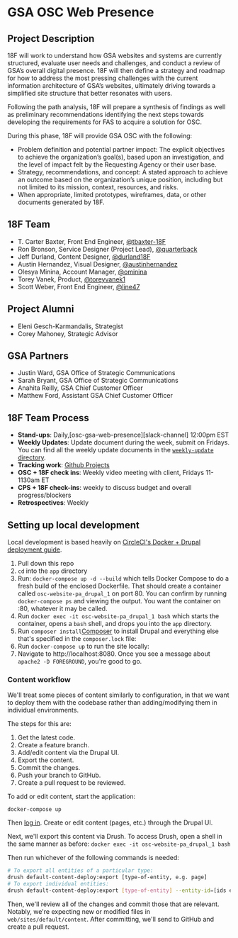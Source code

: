 # GSA OSC Web Presence

## Project Description
18F will work to understand how GSA websites and systems are currently structured, evaluate user needs and challenges, and conduct a review of GSA’s overall digital presence. 18F will then define a strategy and roadmap for how to address the most pressing challenges with the current information architecture of GSA’s websites, ultimately driving towards a simplified site structure that better resonates with users. 

Following the path analysis, 18F will prepare a synthesis of findings as well as preliminary recommendations identifying the next steps towards developing the requirements for FAS to acquire a solution for OSC.  

During this phase, 18F will provide GSA OSC with the following:

- Problem definition and potential partner impact: The explicit objectives to achieve the organization’s goal(s), based upon an investigation, and the level of impact felt by the Requesting Agency or their user base.
- Strategy, recommendations, and concept: A stated approach to achieve an outcome based on the organization’s unique position, including but not limited to its mission, context, resources, and risks.
- When appropriate, limited prototypes, wireframes, data, or other documents generated by 18F.

## 18F Team

- T. Carter Baxter, Front End Engineer, [@tbaxter-18F](https://github.com/tbaxter-18f)
- Ron Bronson, Service Designer (Project Lead), [@quarterback](https://github.com/quarterback)
- Jeff Durland, Content Designer, [@durland18F](http://github.com/durland18F)
- Austin Hernandez, Visual Designer, [@austinhernandez](http://github.com/austinhernandez)
- Olesya Minina, Account Manager, [@ominina](https://github.com/ominina)
- Torey Vanek, Product, [@toreyvanek1](https://github.com/toreyvanek1)
- Scott Weber, Front End Engineer, [@line47](https://github.com/line47)

## Project Alumni 
- Eleni Gesch-Karmandalis, Strategist
- Corey Mahoney, Strategic Advisor

## GSA Partners
- Justin Ward, GSA Office of Strategic Communications
- Sarah Bryant, GSA Office of Strategic Communications
- Anahita Reilly, GSA Chief Customer Officer
- Matthew Ford, Assistant GSA Chief Customer Officer

## 18F Team Process

- **Stand-ups**: Daily,[osc-gsa-web-presence][slack-channel] 12:00pm EST
- **Weekly Updates**: Update document during the week, submit on Fridays. You can
  find all the weekly update documents in the [`weekly-update`
  directory](./weekly-update).
- **Tracking work**: [Github Projects](https://github.com/18F/osc-website-pa/projects) 
- **OSC + 18F check ins**: Weekly video meeting with client, Fridays 11-1130am ET
- **CPS + 18F check-ins**: weekly to discuss budget and overall progress/blockers
- **Retrospectives**: Weekly


## Setting up local development

Local development is based heavily on [CircleCI's Docker + Drupal deployment guide](https://circleci.com/blog/continuous-drupal-p1-maintaining-with-docker-git-composer/).

1. Pull down this repo
1. `cd` into the `app` directory
1. Run: ```docker-compose up -d --build```  which tells Docker Compose to do a fresh build of the enclosed Dockerfile.
That should create a container called `osc-website-pa_drupal_1` on port 80.
You can confirm by running `docker-compose ps` and viewing the output. 
You want the container on :80, whatever it may be called.
1. Run ```docker exec -it osc-website-pa_drupal_1 bash```  which starts the container, opens a `bash` shell, and drops you into the `app` directory.
1. Run ```composer install```[Composer](https://getcomposer.org) to install Drupal and
everything else that's specified in the `composer.lock` file:
1. Run ```docker-compose up``` to run the site locally:
1. Navigate to http://localhost:8080.
Once you see a message about `apache2 -D FOREGROUND`, you're good to go. 


### Content workflow

We'll treat some pieces of content similarly to configuration, in that we want
to deploy them with the codebase rather than adding/modifying them in individual
environments.

The steps for this are:
1. Get the latest code.
1. Create a feature branch.
1. Add/edit content via the Drupal UI.
1. Export the content.
1. Commit the changes.
1. Push your branch to GitHub.
1. Create a pull request to be reviewed.

To add or edit content, start the application:

```
docker-compose up
```

Then [log in](http://localhost:8080/user/login).
Create or edit content (pages, etc.) through the Drupal UI.

Next, we'll export this content via Drush. To access Drush, open a shell in the same manner as before:
```docker exec -it osc-website-pa_drupal_1 bash```

Then run whichever of the following commands is needed:
```sh
# To export all entities of a particular type:
drush default-content-deploy:export [type-of-entity, e.g. page]
# To export individual entities:
drush default-content-deploy:export [type-of-entity] --entity-id=[ids e.g. 1,3,7]
```

Then, we'll review all of the changes and commit those that are relevant.
Notably, we're expecting new or modified files in `web/sites/default/content`.
After committing, we'll send to GitHub and create a pull request.
